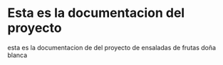 # Esta es la documentacion del proyecto 

esta es la documentacion de del proyecto de ensaladas de frutas doña blanca